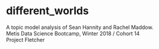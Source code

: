 # different_worlds
A topic model analysis of Sean Hannity and Rachel Maddow.  
Metis Data Science Bootcamp, Winter 2018 / Cohort 14   
Project Fletcher
